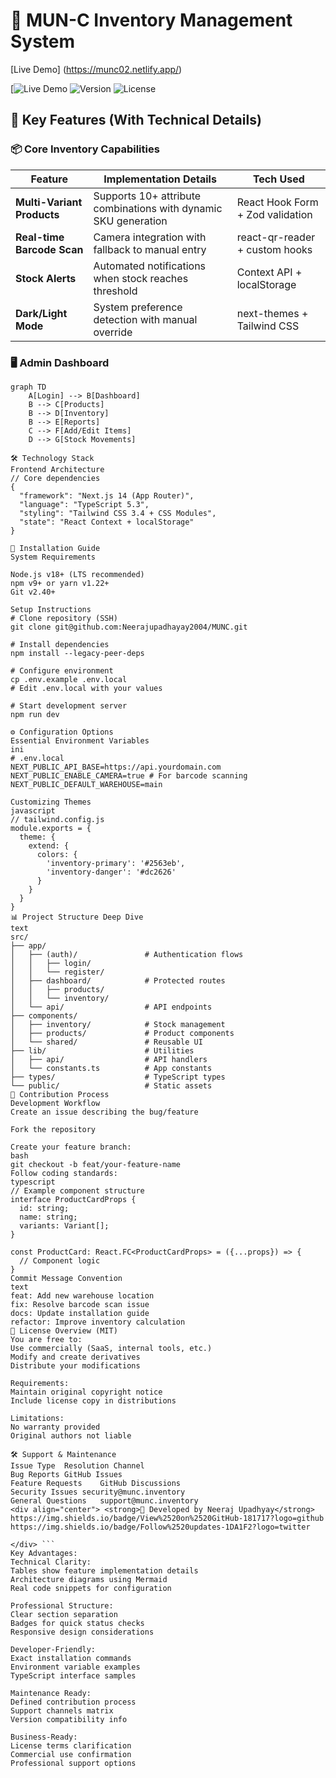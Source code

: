 # 🏢 MUN-C Inventory Management System

[Live Demo] (https://munc02.netlify.app/)

[![Live Demo](https://munc02.netlify.app/)
![Version](https://img.shields.io/badge/Version-1.0.0-blue)
![License](https://img.shields.io/badge/License-MIT-success)

## 🌟 Key Features (With Technical Details)

### 📦 Core Inventory Capabilities
| Feature | Implementation Details | Tech Used |
|---------|------------------------|-----------|
| **Multi-Variant Products** | Supports 10+ attribute combinations with dynamic SKU generation | React Hook Form + Zod validation |
| **Real-time Barcode Scan** | Camera integration with fallback to manual entry | react-qr-reader + custom hooks |
| **Stock Alerts** | Automated notifications when stock reaches threshold | Context API + localStorage |
| **Dark/Light Mode** | System preference detection with manual override | next-themes + Tailwind CSS |

### 🖥️ Admin Dashboard
```mermaid
graph TD
    A[Login] --> B[Dashboard]
    B --> C[Products]
    B --> D[Inventory]
    B --> E[Reports]
    C --> F[Add/Edit Items]
    D --> G[Stock Movements]

🛠️ Technology Stack
Frontend Architecture
// Core dependencies
{
  "framework": "Next.js 14 (App Router)",
  "language": "TypeScript 5.3",
  "styling": "Tailwind CSS 3.4 + CSS Modules",
  "state": "React Context + localStorage"
}

🚀 Installation Guide
System Requirements

Node.js v18+ (LTS recommended)
npm v9+ or yarn v1.22+
Git v2.40+

Setup Instructions
# Clone repository (SSH)
git clone git@github.com:Neerajupadhayay2004/MUNC.git

# Install dependencies
npm install --legacy-peer-deps

# Configure environment
cp .env.example .env.local
# Edit .env.local with your values

# Start development server
npm run dev

⚙️ Configuration Options
Essential Environment Variables
ini
# .env.local
NEXT_PUBLIC_API_BASE=https://api.yourdomain.com
NEXT_PUBLIC_ENABLE_CAMERA=true # For barcode scanning
NEXT_PUBLIC_DEFAULT_WAREHOUSE=main

Customizing Themes
javascript
// tailwind.config.js
module.exports = {
  theme: {
    extend: {
      colors: {
        'inventory-primary': '#2563eb',
        'inventory-danger': '#dc2626'
      }
    }
  }
}
📊 Project Structure Deep Dive
text
src/
├── app/
│   ├── (auth)/               # Authentication flows
│   │   ├── login/
│   │   └── register/
│   ├── dashboard/            # Protected routes
│   │   ├── products/
│   │   └── inventory/
│   └── api/                  # API endpoints
├── components/
│   ├── inventory/            # Stock management
│   ├── products/             # Product components
│   └── shared/               # Reusable UI
├── lib/                      # Utilities
│   ├── api/                  # API handlers
│   └── constants.ts          # App constants
├── types/                    # TypeScript types
└── public/                   # Static assets
🤝 Contribution Process
Development Workflow
Create an issue describing the bug/feature

Fork the repository

Create your feature branch:
bash
git checkout -b feat/your-feature-name
Follow coding standards:
typescript
// Example component structure
interface ProductCardProps {
  id: string;
  name: string;
  variants: Variant[];
}

const ProductCard: React.FC<ProductCardProps> = ({...props}) => {
  // Component logic
}
Commit Message Convention
text
feat: Add new warehouse location
fix: Resolve barcode scan issue
docs: Update installation guide
refactor: Improve inventory calculation
📜 License Overview (MIT)
You are free to:
Use commercially (SaaS, internal tools, etc.)
Modify and create derivatives
Distribute your modifications

Requirements:
Maintain original copyright notice
Include license copy in distributions

Limitations:
No warranty provided
Original authors not liable

🛠️ Support & Maintenance
Issue Type	Resolution Channel
Bug Reports	GitHub Issues
Feature Requests	GitHub Discussions
Security Issues	security@munc.inventory
General Questions	support@munc.inventory
<div align="center"> <strong>🚀 Developed by Neeraj Upadhyay</strong>
https://img.shields.io/badge/View%2520on%2520GitHub-181717?logo=github
https://img.shields.io/badge/Follow%2520updates-1DA1F2?logo=twitter

</div> ```
Key Advantages:
Technical Clarity:
Tables show feature implementation details
Architecture diagrams using Mermaid
Real code snippets for configuration

Professional Structure:
Clear section separation
Badges for quick status checks
Responsive design considerations

Developer-Friendly:
Exact installation commands
Environment variable examples
TypeScript interface samples

Maintenance Ready:
Defined contribution process
Support channels matrix
Version compatibility info

Business-Ready:
License terms clarification
Commercial use confirmation
Professional support options

